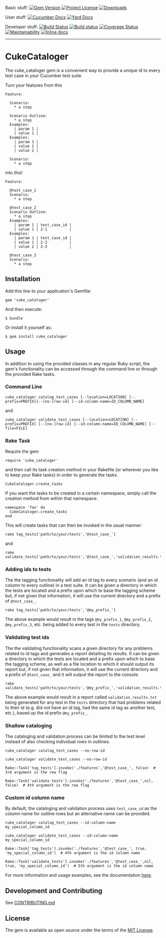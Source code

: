 Basic stuff:
[![Gem Version](https://badge.fury.io/rb/cuke_cataloger.svg)](https://rubygems.org/gems/cuke_cataloger)
[![Project License](https://img.shields.io/badge/license-MIT-blue.svg)](https://opensource.org/licenses/mit-license.php)
[![Downloads](https://img.shields.io/gem/dt/cuke_cataloger.svg)](https://rubygems.org/gems/cuke_cataloger)

User stuff:
[![Cucumber Docs](http://img.shields.io/badge/Documentation-Features-green.svg)](https://github.com/enkessler/cuke_cataloger/tree/master/testing/cucumber/features)
[![Yard Docs](http://img.shields.io/badge/Documentation-API-blue.svg)](https://www.rubydoc.info/gems/cuke_cataloger)

Developer stuff:
[![Build Status](https://travis-ci.org/enkessler/cuke_cataloger.svg?branch=master)](https://travis-ci.org/enkessler/cuke_cataloger)
[![Build status](https://ci.appveyor.com/api/projects/status/9a7gw3r5ddfugtf0/branch/master?svg=true)](https://ci.appveyor.com/project/enkessler/cuke-cataloger)
[![Coverage Status](https://coveralls.io/repos/github/enkessler/cuke_cataloger/badge.svg?branch=master)](https://coveralls.io/github/enkessler/cuke_cataloger?branch=master)
[![Maintainability](https://api.codeclimate.com/v1/badges/662f0e7aa69bf9725515/maintainability)](https://codeclimate.com/github/enkessler/cuke_cataloger/maintainability)
[![Inline docs](http://inch-ci.org/github/enkessler/cuke_cataloger.svg?branch=master)](https://inch-ci.org/github/enkessler/cuke_cataloger)


---


# CukeCataloger


The cuke_cataloger gem is a convenient way to provide a unique id to every test case in your Cucumber test suite.

Turn your features from this

````
Feature:

  Scenario:
    * a step
    
  Scenario Outline:
    * a step
  Examples:
    | param 1 |
    | value 1 |
  Examples: 
    | param 1 |
    | value 1 |
    | value 2 |

  Scenario:
    * a step
````

into this!

````
Feature:

  @test_case_1
  Scenario:
    * a step
    
  @test_case_2
  Scenario Outline:
    * a step
  Examples:
    | param 1 | test_case_id |
    | value 1 | 2-1          |
  Examples: 
    | param 1 | test_case_id |
    | value 1 | 2-2          |
    | value 2 | 2-3          |

  @test_case_3
  Scenario:
    * a step
````


## Installation

Add this line to your application's Gemfile:

    gem 'cuke_cataloger'

And then execute:

    $ bundle

Or install it yourself as:

    $ gem install cuke_cataloger

## Usage

In addition to using the provided classes in any regular Ruby script, the gem's functionality can be accessed through the command line or through the provided Rake tasks.

### Command Line

    cuke_cataloger catalog_test_cases [--location=LOCATION] [--prefix=PREFIX][--[no-]row-id] [--id-column-name=ID_COLUMN_NAME]

and

    cuke_cataloger validate_test_cases [--location=LOCATION] [--prefix=PREFIX] [--[no-]row-id] [--id-column-name=ID_COLUMN_NAME] [--file=FILE]


### Rake Task

Require the gem

    require 'cuke_cataloger'

and then call its task creation method in your Rakefile (or wherever you like to keep your Rake tasks) in order to generate the tasks.

    CukeCataloger.create_tasks

If you want the tasks to be created in a certain namespace, simply call the creation method from within that namespace.

    namespace 'foo' do
      CukeCataloger.create_tasks
    end

This will create tasks that can then be invoked in the usual manner:

    rake tag_tests['path/to/your/tests','@test_case_']

and

    rake validate_tests['path/to/your/tests','@test_case_','validation_results.txt']
  
### Adding ids to tests

The the tagging functionality will add an id tag to every scenario (and an id column to every outline) in a test suite. It can be given a directory in which the tests are located and a prefix upon which to base the tagging scheme but, if not given that information, it will use the current directory and a prefix of `@test_case_`.

    rake tag_tests['path/to/your/tests','@my_prefix_']

The above example would result in the tags `@my_prefix_1`, `@my_prefix_2`, `@my_prefix_3`, etc. being added to every test in the `tests` directory.

### Validating test ids

The the validating functionality scans a given directory for any problems related to id tags and generates a report detailing its results. It can be given a directory in which the tests are located and a prefix upon which to base the tagging scheme, as well as a file location to which it should output its report but, if not given that information, it will use the current directory and a prefix of `@test_case_` and it will output the report to the console. 

    rake validate_tests['path/to/your/tests','@my_prefix_','validation_results.txt']

The above example would result in a report called `validation_results.txt` being generated for any test in the `tests` directory that had problems related to their id (e.g. did not have an id tag, had the same id tag as another test, etc.), based up the id prefix `@my_prefix_`.


### Shallow cataloging

The cataloging and validation process can be limited to the test level instead of also checking individual rows in outlines.

`cuke_cataloger catalog_test_cases --no-row-id`

`cuke_cataloger validate_test_cases --no-row-id`

`Rake::Task['tag_tests'].invoke('./features','@test_case_', false)  # 3rd argument is the row flag`

`Rake::Task['validate_tests'].invoke('./features','@test_case_',nil, false)  # 4th argument is the row flag`


### Custom id column name

By default, the cataloging and validation process uses `test_case_id` as the column name for outline rows but an alternative name can be provided.

`cuke_cataloger catalog_test_cases --id-column-name my_special_column_id`

`cuke_cataloger validate_test_cases --id-column-name my_special_column_id`

`Rake::Task['tag_tests'].invoke('./features','@test_case_', true, 'my_special_column_id')  # 4th argument is the id column name`

`Rake::Task['validate_tests'].invoke('./features','@test_case_',nil, true, 'my_special_column_id')  # 5th argument is the id column name`

For more information and usage examples, see the documentation [here](https://github.com/enkessler/cuke_cataloger/tree/master/testing/cucumber/features).

## Development and Contributing

See [CONTRIBUTING.md](https://github.com/enkessler/cuke_cataloger/blob/master/CONTRIBUTING.md)

## License

The gem is available as open source under the terms of the [MIT License](https://opensource.org/licenses/MIT).
